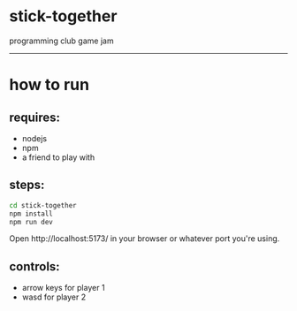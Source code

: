 # stick-together
programming club game jam

<hr>

# how to run

## requires: 
- nodejs
- npm
- a friend to play with

## steps:

```bash
cd stick-together
npm install
npm run dev
```
Open http://localhost:5173/ in your browser or whatever port you're using.

## controls:

- arrow keys for player 1
- wasd for player 2